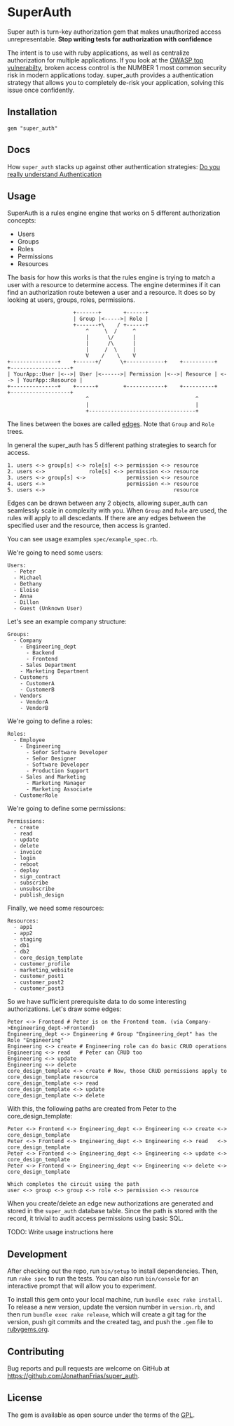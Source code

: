 # SuperAuth

Super auth is turn-key authorization gem that makes unauthorized access unrepresentable. **Stop writing tests for authorization with confidence**

The intent is to use with ruby applications, as well as centralize authorization for multiple applications. If you look at the [OWASP top vulnerabilty](https://owasp.org/Top10/A01_2021-Broken_Access_Control/), broken
access control is the NUMBER 1 most common security risk in modern applications today. super_auth provides a authentication strategy that allows you to completely de-risk your application, solving this issue once confidently.


## Installation

    gem "super_auth"


## Docs

How `super_auth` stacks up against other authentication strategies:
[Do you really understand Authentication](https://dev.to/jonathanfrias/do-you-really-understand-authorization-1o5d)

## Usage

SuperAuth is a rules engine engine that works on 5 different authorization concepts:

- Users
- Groups
- Roles
- Permissions
- Resources

The basis for how this works is that the rules engine is trying to match a user with a resource to determine access.
The engine determines if it can find an authorization route betewen a user and a resource. It does so by looking at users, groups, roles, permissions.

                         +-------+       +------+
                         | Group |<----->| Role |
                         +-------+\    / +------+
                             ^     \  /     ^
                             |      \/      |
                             |      /\      |
                             |     /  \     |
                             V    /    \    V
    +---------------+    +------+/      \+------------+    +----------+      +-------------------+
    | YourApp::User |<-->| User |<------>| Permission |<-->| Resource | <--> | YourApp::Resource |
    +---------------+    +------+        +------------+    +----------+      +-------------------+
                             ^                                  ^
                             |                                  |
                             +----------------------------------+


The lines between the boxes are called [edges](https://en.wikipedia.org/wiki/Glossary_of_graph_theory#edge).
Note that `Group` and `Role` trees.

In general the super_auth has 5 different pathing strategies to search for access.

    1. users <-> group[s] <-> role[s] <-> permission <-> resource
    2. users <->              role[s] <-> permission <-> resource
    3. users <-> group[s] <->             permission <-> resource
    4. users <->                          permission <-> resource
    5. users <->                                         resource

Edges can be drawn between any 2 objects, allowing super_auth can seamlessly scale in complexity with you.
When `Group` and `Role` are used, the rules will apply to all descedants. If there are any edges
between the specified user and the resource, then access is granted.


You can see usage examples `spec/example_spec.rb`.

We're going to need some users:

    Users:
      - Peter
      - Michael
      - Bethany
      - Eloise
      - Anna
      - Dillon
      - Guest (Unknown User)

Let's see an example company structure:

    Groups:
      - Company
        - Engineering_dept
          - Backend
          - Frontend
        - Sales Department
        - Marketing Department
      - Customers
        - CustomerA
        - CustomerB
      - Vendors
        - VendorA
        - VendorB

We're going to define a roles:

    Roles:
      - Employee
        - Engineering
          - Señor Software Developer
          - Señor Designer
          - Software Developer
          - Production Support
        - Sales and Marketing
          - Marketing Manager
          - Marketing Associate
      - CustomerRole

We're going to define some permissions:

    Permissions:
      - create
      - read
      - update
      - delete
      - invoice
      - login
      - reboot
      - deploy
      - sign_contract
      - subscribe
      - unsubscribe
      - publish_design

Finally, we need some resources:

    Resources:
      - app1
      - app2
      - staging
      - db1
      - db2
      - core_design_template
      - customer_profile
      - marketing_website
      - customer_post1
      - customer_post2
      - customer_post3

So we have sufficient prerequisite data to do some interesting authorizations. Let's draw some edges:

    Peter <-> Frontend # Peter is on the Frontend team. (via Company->Engineering_dept->Frontend)
    Engineering_dept <-> Engineering # Group "Engineering_dept" has the Role "Engineering"
    Engineering <-> create # Engineering role can do basic CRUD operations
    Engineering <-> read   # Peter can CRUD too
    Engineering <-> update
    Engineering <-> delete
    core_design_template <-> create # Now, those CRUD permissions apply to core_design_template resource
    core_design_template <-> read
    core_design_template <-> update
    core_design_template <-> delete

With this, the following paths are created from Peter to the core_design_template:

    Peter <-> Frontend <-> Engineering_dept <-> Engineering <-> create <-> core_design_template
    Peter <-> Frontend <-> Engineering_dept <-> Engineering <-> read   <-> core_design_template
    Peter <-> Frontend <-> Engineering_dept <-> Engineering <-> update <-> core_design_template
    Peter <-> Frontend <-> Engineering_dept <-> Engineering <-> delete <-> core_design_template

    Which completes the circuit using the path
    user <-> group <-> group <-> role <-> permission <-> resource


When you create/delete an edge new authorizations are generated and stored in the `super_auth` database table.
Since the path is stored with the record, it trivial to audit access permissions using basic SQL.

TODO: Write usage instructions here

## Development

After checking out the repo, run `bin/setup` to install dependencies. Then, run `rake spec` to run the tests. You can also run `bin/console` for an interactive prompt that will allow you to experiment.

To install this gem onto your local machine, run `bundle exec rake install`. To release a new version, update the version number in `version.rb`, and then run `bundle exec rake release`, which will create a git tag for the version, push git commits and the created tag, and push the `.gem` file to [rubygems.org](https://rubygems.org).

## Contributing

Bug reports and pull requests are welcome on GitHub at https://github.com/JonathanFrias/super_auth.

## License

The gem is available as open source under the terms of the [GPL](https://www.gnu.org/licenses/quick-guide-gplv3.html).
